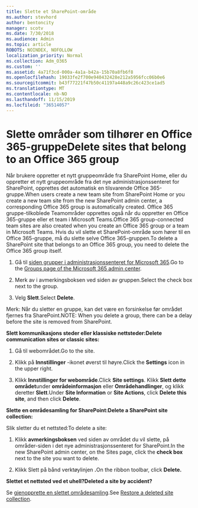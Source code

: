 ```yaml
---
title: Slette et SharePoint-område
ms.author: stevhord
author: bentoncity
manager: scotv
ms.date: 7/30/2018
ms.audience: Admin
ms.topic: article
ROBOTS: NOINDEX, NOFOLLOW
localization_priority: Normal
ms.collection: Adm_O365
ms.custom: ''
ms.assetid: 4a71f3cd-000a-4a1a-b42a-15b70a8fb6f8
ms.openlocfilehash: 19033fe2f700e940432428e212a5956fcc06b0e6
ms.sourcegitcommit: b43f77221f47b50c41197a448a9c26c423ce1ad5
ms.translationtype: MT
ms.contentlocale: nb-NO
ms.lasthandoff: 11/15/2019
ms.locfileid: "36514057"
---
```

# <a name="delete-sites-that-belong-to-an-office-365-group"></a><span data-ttu-id="5e4e3-102">Slette områder som tilhører en Office 365-gruppe</span><span class="sxs-lookup"><span data-stu-id="5e4e3-102">Delete sites that belong to an Office 365 group</span></span>

<span data-ttu-id="5e4e3-103">Når brukere oppretter et nytt gruppeområde fra SharePoint Home, eller du oppretter et nytt gruppeområde fra det nye administrasjonssenteret for SharePoint, opprettes det automatisk en tilsvarende Office 365-gruppe.</span><span class="sxs-lookup"><span data-stu-id="5e4e3-103">When users create a new team site from SharePoint Home or you create a new team site from the new SharePoint admin center, a corresponding Office 365 group is automatically created.</span></span> <span data-ttu-id="5e4e3-104">Office 365 gruppe-tilkoblede Teamområder opprettes også når du oppretter en Office 365-gruppe eller et team i Microsoft Teams.</span><span class="sxs-lookup"><span data-stu-id="5e4e3-104">Office 365 group-connected team sites are also created when you create an Office 365 group or a team in Microsoft Teams.</span></span> <span data-ttu-id="5e4e3-105">Hvis du vil slette et SharePoint-område som hører til en Office 365-gruppe, må du slette selve Office 365-gruppen.</span><span class="sxs-lookup"><span data-stu-id="5e4e3-105">To delete a SharePoint site that belongs to an Office 365 group, you need to delete the Office 365 group itself.</span></span> 
  
1. <span data-ttu-id="5e4e3-106">Gå til [siden grupper i administrasjonssenteret for Microsoft 365](https://portal.office.com/adminportal/home#/groups).</span><span class="sxs-lookup"><span data-stu-id="5e4e3-106">Go to the [Groups page of the Microsoft 365 admin center](https://portal.office.com/adminportal/home#/groups).</span></span>
    
2. <span data-ttu-id="5e4e3-107">Merk av i avmerkingsboksen ved siden av gruppen.</span><span class="sxs-lookup"><span data-stu-id="5e4e3-107">Select the check box next to the group.</span></span>
    
3. <span data-ttu-id="5e4e3-108">Velg **Slett**.</span><span class="sxs-lookup"><span data-stu-id="5e4e3-108">Select **Delete**.</span></span>
    
<span data-ttu-id="5e4e3-109">Merk: Når du sletter en gruppe, kan det være en forsinkelse før området fjernes fra SharePoint.</span><span class="sxs-lookup"><span data-stu-id="5e4e3-109">NOTE: When you delete a group, there can be a delay before the site is removed from SharePoint.</span></span>
  
<span data-ttu-id="5e4e3-110">**Slett kommunikasjons steder eller klassiske nettsteder:**</span><span class="sxs-lookup"><span data-stu-id="5e4e3-110">**Delete communication sites or classic sites:**</span></span>

1. <span data-ttu-id="5e4e3-111">Gå til webområdet.</span><span class="sxs-lookup"><span data-stu-id="5e4e3-111">Go to the site.</span></span>
  
2. <span data-ttu-id="5e4e3-112">Klikk på **Innstillinger** -ikonet øverst til høyre.</span><span class="sxs-lookup"><span data-stu-id="5e4e3-112">Click the **Settings** icon in the upper right.</span></span> 
  
3. <span data-ttu-id="5e4e3-113">Klikk **Innstillinger for webområde**.</span><span class="sxs-lookup"><span data-stu-id="5e4e3-113">Click **Site settings**.</span></span> <span data-ttu-id="5e4e3-114">Klikk **Slett dette området**under **områdeinformasjon** eller **Områdehandlinger**, og klikk deretter **Slett**.</span><span class="sxs-lookup"><span data-stu-id="5e4e3-114">Under **Site Information** or **Site Actions**, click **Delete this site**, and then click **Delete**.</span></span>
  
<span data-ttu-id="5e4e3-115">**Slette en områdesamling for SharePoint:**</span><span class="sxs-lookup"><span data-stu-id="5e4e3-115">**Delete a SharePoint site collection:**</span></span>

<span data-ttu-id="5e4e3-116">Slik sletter du et nettsted:</span><span class="sxs-lookup"><span data-stu-id="5e4e3-116">To delete a site:</span></span>
  
1. <span data-ttu-id="5e4e3-117">Klikk **avmerkingsboksen** ved siden av området du vil slette, på områder-siden i det nye administrasjonssenteret for SharePoint.</span><span class="sxs-lookup"><span data-stu-id="5e4e3-117">In the new SharePoint admin center, on the Sites page, click the **check box** next to the site you want to delete.</span></span> 
    
2. <span data-ttu-id="5e4e3-118">Klikk Slett på bånd verktøylinjen **.**</span><span class="sxs-lookup"><span data-stu-id="5e4e3-118">On the ribbon toolbar, click **Delete.**</span></span>
    
<span data-ttu-id="5e4e3-119">**Slettet et nettsted ved et uhell?**</span><span class="sxs-lookup"><span data-stu-id="5e4e3-119">**Deleted a site by accident?**</span></span>

<span data-ttu-id="5e4e3-120">Se [gjenopprette en slettet områdesamling](https://go.microsoft.com/fwlink/?linkid=867660).</span><span class="sxs-lookup"><span data-stu-id="5e4e3-120">See [Restore a deleted site collection](https://go.microsoft.com/fwlink/?linkid=867660).</span></span>
  

